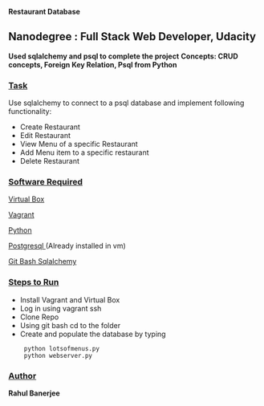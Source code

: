 
**Restaurant Database**

<h2> Nanodegree : Full Stack Web Developer, Udacity </h2>

  

**Used sqlalchemy and psql to complete the project**
**Concepts: CRUD concepts, Foreign Key Relation, Psql from Python**

  

<h3>  <u> Task </u></h3>

<p> Use sqlalchemy to connect to a psql database and implement following functionality:
	

 - Create Restaurant 
 - Edit Restaurant
 - View Menu of a specific Restaurant
 - Add Menu item to a specific restaurant
 - Delete Restaurant

</p>

  

<h3>  <u> Software Required </u>  </h3>


<a href="https://www.virtualbox.org/wiki/Download_Old_Builds_5_1">Virtual Box</a>

<a href="https://www.vagrantup.com/">Vagrant </a>

<a href="https://www.python.org/downloads/"> Python </a>

<a href="https://www.postgresql.org/download/"> Postgresql </a>(Already installed in vm) 

<a href="https://git-scm.com/"> Git Bash </a>
<a href="https://www.sqlalchemy.org/"> Sqlalchemy </a>



  

<h3>  <u> Steps to Run </u>  </h3>

<ul>

<li> Install Vagrant and Virtual Box </li>

<li> Log in using vagrant ssh </li>

<li> Clone Repo </li>

<li> Using git bash  cd to the folder </li>

<li> Create and populate the database by typing

     python lotsofmenus.py
     python webserver.py
</ul>
<h3><u> Author</u> </h3>
<b>Rahul Banerjee</b>
  

